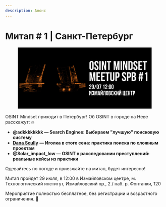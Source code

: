 ```yaml
---
description: Анонс
---
```


# Митап # 1 | Санкт-Петербург

<figure><img src="../../.gitbook/assets/telegram-cloud-photo-size-4-5876509812601237815-w.jpg" alt=""><figcaption></figcaption></figure>

OSINT Mindset приходит в Петербург! Об OSINT в городе на Неве расскажут: 🔥

* **@adkkkkkkkk — Search Engines: Выбираем "лучшую" поисковую систему**
* [**Dana Scully**](https://t.me/xbshsuwiow83) **— Иголка в стоге сена: практика поиска по сложным проектам**
* **@Solar\_impact\_low — OSINT в расследовании преступлений: реальные кейсы из практики**

Одевайтесь по погоде и приезжайте на митап, будет интересно!

Митап пройдет 29 июля, в 12:00 в Измайловском центре, м. Технологический институт, Измайловский пр., 2 / наб. р. Фонтанки, 120

Мероприятие полностью бесплатное, без регистрации и возрастного ограничения. 🧡
